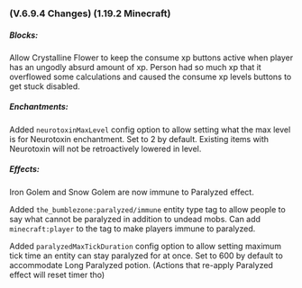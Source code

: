 ### **(V.6.9.4 Changes) (1.19.2 Minecraft)**

##### Blocks:
Allow Crystalline Flower to keep the consume xp buttons active when player has an ungodly absurd amount of xp.
 Person had so much xp that it overflowed some calculations and caused the consume xp levels buttons to get stuck disabled.

##### Enchantments:
Added `neurotoxinMaxLevel` config option to allow setting what the max level is for Neurotoxin enchantment. Set to 2 by default.
 Existing items with Neurotoxin will not be retroactively lowered in level.

##### Effects:
Iron Golem and Snow Golem are now immune to Paralyzed effect.

Added `the_bumblezone:paralyzed/immune` entity type tag to allow people to say what cannot be paralyzed in addition to undead mobs.
 Can add `minecraft:player` to the tag to make players immune to paralyzed.

Added `paralyzedMaxTickDuration` config option to allow setting maximum tick time an entity can stay paralyzed for at once.
 Set to 600 by default to accommodate Long Paralyzed potion. (Actions that re-apply Paralyzed effect will reset timer tho)